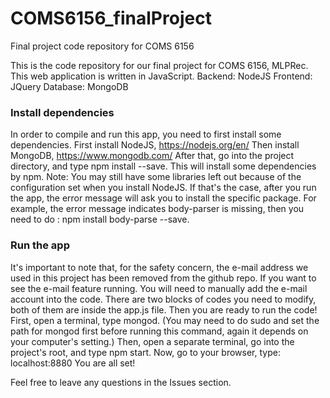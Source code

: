 # COMS6156_finalProject
Final project code repository for COMS 6156

This is the code repository for our final project for COMS 6156, MLPRec.
This web application is written in JavaScript.
Backend: NodeJS
Frontend: JQuery
Database: MongoDB

### Install dependencies

In order to compile and run this app, you need to first install some dependencies.
First install NodeJS, https://nodejs.org/en/
Then install MongoDB, https://www.mongodb.com/
After that, go into the project directory, and type npm install --save. This will install some dependencies by npm.
Note: You may still have some libraries left out because of the configuration set when you install NodeJS. If that's the case, after you run the app, the error message will ask you to install the specific package.
For example, the error message indicates body-parser is missing, then you need to do : npm install body-parse --save.

### Run the app

It's important to note that, for the safety concern, the e-mail address we used in this project has been removed from the github repo. If you want to see the e-mail feature running. You will need to manually add the e-mail account into the code. There are two blocks of codes you need to modify, both of them are inside the app.js file.
Then you are ready to run the code!
First, open a terminal, type mongod. (You may need to do sudo and set the path for mongod first before running this command, again it depends on your computer's setting.)
Then, open a separate terminal, go into the project's root, and type npm start.
Now, go to your browser, type: localhost:8880 
You are all set!

Feel free to leave any questions in the Issues section.
